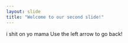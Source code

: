 ```yaml
---
layout: slide
title: "Welcome to our second slide!"
---
```

i shit on yo mama
Use the left arrow to go back!
